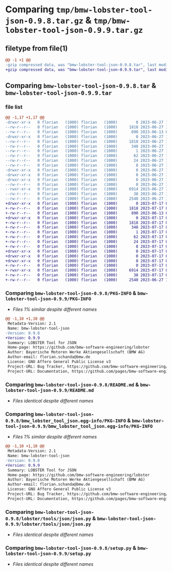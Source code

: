 # Comparing `tmp/bmw-lobster-tool-json-0.9.8.tar.gz` & `tmp/bmw-lobster-tool-json-0.9.9.tar.gz`

## filetype from file(1)

```diff
@@ -1 +1 @@
-gzip compressed data, was "bmw-lobster-tool-json-0.9.8.tar", last modified: Tue Jun 27 13:44:46 2023, max compression
+gzip compressed data, was "bmw-lobster-tool-json-0.9.9.tar", last modified: Mon Jul 17 08:49:41 2023, max compression
```

## Comparing `bmw-lobster-tool-json-0.9.8.tar` & `bmw-lobster-tool-json-0.9.9.tar`

### file list

```diff
@@ -1,17 +1,17 @@
-drwxr-xr-x   0 florian   (1000) florian   (1000)        0 2023-06-27 13:44:46.478424 bmw-lobster-tool-json-0.9.8/
--rw-r--r--   0 florian   (1000) florian   (1000)     1818 2023-06-27 13:44:46.478424 bmw-lobster-tool-json-0.9.8/PKG-INFO
--rw-r--r--   0 florian   (1000) florian   (1000)      890 2023-06-13 09:17:37.000000 bmw-lobster-tool-json-0.9.8/README.md
-drwxr-xr-x   0 florian   (1000) florian   (1000)        0 2023-06-27 13:44:46.478424 bmw-lobster-tool-json-0.9.8/bmw_lobster_tool_json.egg-info/
--rw-r--r--   0 florian   (1000) florian   (1000)     1818 2023-06-27 13:44:46.000000 bmw-lobster-tool-json-0.9.8/bmw_lobster_tool_json.egg-info/PKG-INFO
--rw-r--r--   0 florian   (1000) florian   (1000)      348 2023-06-27 13:44:46.000000 bmw-lobster-tool-json-0.9.8/bmw_lobster_tool_json.egg-info/SOURCES.txt
--rw-r--r--   0 florian   (1000) florian   (1000)        1 2023-06-27 13:44:46.000000 bmw-lobster-tool-json-0.9.8/bmw_lobster_tool_json.egg-info/dependency_links.txt
--rw-r--r--   0 florian   (1000) florian   (1000)       62 2023-06-27 13:44:46.000000 bmw-lobster-tool-json-0.9.8/bmw_lobster_tool_json.egg-info/entry_points.txt
--rw-r--r--   0 florian   (1000) florian   (1000)       24 2023-06-27 13:44:46.000000 bmw-lobster-tool-json-0.9.8/bmw_lobster_tool_json.egg-info/requires.txt
--rw-r--r--   0 florian   (1000) florian   (1000)        8 2023-06-27 13:44:46.000000 bmw-lobster-tool-json-0.9.8/bmw_lobster_tool_json.egg-info/top_level.txt
-drwxr-xr-x   0 florian   (1000) florian   (1000)        0 2023-06-27 13:44:46.478424 bmw-lobster-tool-json-0.9.8/lobster/
-drwxr-xr-x   0 florian   (1000) florian   (1000)        0 2023-06-27 13:44:46.478424 bmw-lobster-tool-json-0.9.8/lobster/tools/
-drwxr-xr-x   0 florian   (1000) florian   (1000)        0 2023-06-27 13:44:46.478424 bmw-lobster-tool-json-0.9.8/lobster/tools/json/
--rw-r--r--   0 florian   (1000) florian   (1000)        0 2023-06-27 13:44:46.000000 bmw-lobster-tool-json-0.9.8/lobster/tools/json/__init__.py
--rwxr-xr-x   0 florian   (1000) florian   (1000)     6914 2023-06-27 13:44:46.000000 bmw-lobster-tool-json-0.9.8/lobster/tools/json/json.py
--rw-r--r--   0 florian   (1000) florian   (1000)       38 2023-06-27 13:44:46.478424 bmw-lobster-tool-json-0.9.8/setup.cfg
--rw-r--r--   0 florian   (1000) florian   (1000)     2540 2023-06-27 13:44:26.000000 bmw-lobster-tool-json-0.9.8/setup.py
+drwxr-xr-x   0 florian   (1000) florian   (1000)        0 2023-07-17 08:49:41.918621 bmw-lobster-tool-json-0.9.9/
+-rw-r--r--   0 florian   (1000) florian   (1000)     1818 2023-07-17 08:49:41.918621 bmw-lobster-tool-json-0.9.9/PKG-INFO
+-rw-r--r--   0 florian   (1000) florian   (1000)      890 2023-06-13 09:17:37.000000 bmw-lobster-tool-json-0.9.9/README.md
+drwxr-xr-x   0 florian   (1000) florian   (1000)        0 2023-07-17 08:49:41.918621 bmw-lobster-tool-json-0.9.9/bmw_lobster_tool_json.egg-info/
+-rw-r--r--   0 florian   (1000) florian   (1000)     1818 2023-07-17 08:49:41.000000 bmw-lobster-tool-json-0.9.9/bmw_lobster_tool_json.egg-info/PKG-INFO
+-rw-r--r--   0 florian   (1000) florian   (1000)      348 2023-07-17 08:49:41.000000 bmw-lobster-tool-json-0.9.9/bmw_lobster_tool_json.egg-info/SOURCES.txt
+-rw-r--r--   0 florian   (1000) florian   (1000)        1 2023-07-17 08:49:41.000000 bmw-lobster-tool-json-0.9.9/bmw_lobster_tool_json.egg-info/dependency_links.txt
+-rw-r--r--   0 florian   (1000) florian   (1000)       62 2023-07-17 08:49:41.000000 bmw-lobster-tool-json-0.9.9/bmw_lobster_tool_json.egg-info/entry_points.txt
+-rw-r--r--   0 florian   (1000) florian   (1000)       24 2023-07-17 08:49:41.000000 bmw-lobster-tool-json-0.9.9/bmw_lobster_tool_json.egg-info/requires.txt
+-rw-r--r--   0 florian   (1000) florian   (1000)        8 2023-07-17 08:49:41.000000 bmw-lobster-tool-json-0.9.9/bmw_lobster_tool_json.egg-info/top_level.txt
+drwxr-xr-x   0 florian   (1000) florian   (1000)        0 2023-07-17 08:49:41.914621 bmw-lobster-tool-json-0.9.9/lobster/
+drwxr-xr-x   0 florian   (1000) florian   (1000)        0 2023-07-17 08:49:41.914621 bmw-lobster-tool-json-0.9.9/lobster/tools/
+drwxr-xr-x   0 florian   (1000) florian   (1000)        0 2023-07-17 08:49:41.918621 bmw-lobster-tool-json-0.9.9/lobster/tools/json/
+-rw-r--r--   0 florian   (1000) florian   (1000)        0 2023-07-17 08:49:41.000000 bmw-lobster-tool-json-0.9.9/lobster/tools/json/__init__.py
+-rwxr-xr-x   0 florian   (1000) florian   (1000)     6914 2023-07-17 08:49:41.000000 bmw-lobster-tool-json-0.9.9/lobster/tools/json/json.py
+-rw-r--r--   0 florian   (1000) florian   (1000)       38 2023-07-17 08:49:41.918621 bmw-lobster-tool-json-0.9.9/setup.cfg
+-rw-r--r--   0 florian   (1000) florian   (1000)     2540 2023-06-27 13:44:26.000000 bmw-lobster-tool-json-0.9.9/setup.py
```

### Comparing `bmw-lobster-tool-json-0.9.8/PKG-INFO` & `bmw-lobster-tool-json-0.9.9/PKG-INFO`

 * *Files 1% similar despite different names*

```diff
@@ -1,10 +1,10 @@
 Metadata-Version: 2.1
 Name: bmw-lobster-tool-json
-Version: 0.9.8
+Version: 0.9.9
 Summary: LOBSTER Tool for JSON
 Home-page: https://github.com/bmw-software-engineering/lobster
 Author: Bayerische Motoren Werke Aktiengesellschaft (BMW AG)
 Author-email: florian.schanda@bmw.de
 License: GNU Affero General Public License v3
 Project-URL: Bug Tracker, https://github.com/bmw-software-engineering/lobster/issues
 Project-URL: Documentation, https://github.com/pages/bmw-software-engineering/lobster/
```

### Comparing `bmw-lobster-tool-json-0.9.8/README.md` & `bmw-lobster-tool-json-0.9.9/README.md`

 * *Files identical despite different names*

### Comparing `bmw-lobster-tool-json-0.9.8/bmw_lobster_tool_json.egg-info/PKG-INFO` & `bmw-lobster-tool-json-0.9.9/bmw_lobster_tool_json.egg-info/PKG-INFO`

 * *Files 1% similar despite different names*

```diff
@@ -1,10 +1,10 @@
 Metadata-Version: 2.1
 Name: bmw-lobster-tool-json
-Version: 0.9.8
+Version: 0.9.9
 Summary: LOBSTER Tool for JSON
 Home-page: https://github.com/bmw-software-engineering/lobster
 Author: Bayerische Motoren Werke Aktiengesellschaft (BMW AG)
 Author-email: florian.schanda@bmw.de
 License: GNU Affero General Public License v3
 Project-URL: Bug Tracker, https://github.com/bmw-software-engineering/lobster/issues
 Project-URL: Documentation, https://github.com/pages/bmw-software-engineering/lobster/
```

### Comparing `bmw-lobster-tool-json-0.9.8/lobster/tools/json/json.py` & `bmw-lobster-tool-json-0.9.9/lobster/tools/json/json.py`

 * *Files identical despite different names*

### Comparing `bmw-lobster-tool-json-0.9.8/setup.py` & `bmw-lobster-tool-json-0.9.9/setup.py`

 * *Files identical despite different names*

